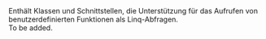 <Namespace Name="Microsoft.Azure.Documents.Linq">
  <Docs>
    <summary>Enthält Klassen und Schnittstellen, die Unterstützung für das Aufrufen von benutzerdefinierten Funktionen als Linq-Abfragen.</summary> 
    <remarks>To be added.</remarks>
  </Docs>
</Namespace>
